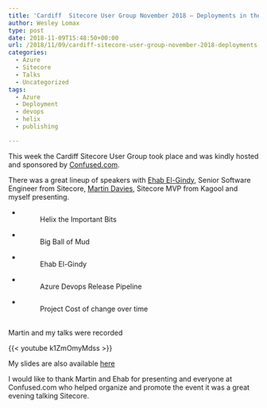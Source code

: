 ```yaml
---
title: 'Cardiff  Sitecore User Group November 2018 – Deployments in the post helix / cloud world'
author: Wesley Lomax
type: post
date: 2018-11-09T15:48:50+00:00
url: /2018/11/09/cardiff-sitecore-user-group-november-2018-deployments-in-the-post-helix-cloud-world/
categories:
  - Azure
  - Sitecore
  - Talks
  - Uncategorized
tags:
  - Azure
  - Deployment
  - devops
  - helix
  - publishing

---
```

This week the Cardiff Sitecore User Group took place and was kindly hosted and sponsored by <a href="https://www.confused.com/" target="_blank" rel="noopener">Confused.com</a>.

  
There was a great lineup of speakers with <a href="https://twitter.com/EhabElGindy" target="_blank" rel="noopener">Ehab El-Gindy</a>, Senior Software Engineer from Sitecore, <a href="https://twitter.com/TwentyGotoTen" target="_blank" rel="noopener">Martin Davies</a>, Sitecore MVP from Kagool and myself presenting.



<ul class="wp-block-gallery columns-3 is-cropped">
  <li class="blocks-gallery-item">
    <figure><a href="https://i0.wp.com/blog.wesleylomax.co.uk/wp-content/uploads/2018/11/Martin-Helix-the-important-bits.jpeg" data-rel="lightbox-image-0" data-rl_title="" data-rl_caption="" title=""><img class="wp-image-832" src="https://i0.wp.com/blog.wesleylomax.co.uk/wp-content/uploads/2018/11/Martin-Helix-the-important-bits.jpeg?w=640" alt="" data-id="832" data-link="http://blog.wesleylomax.co.uk/?attachment_id=832" srcset="https://i0.wp.com/blog.wesleylomax.co.uk/wp-content/uploads/2018/11/Martin-Helix-the-important-bits.jpeg?w=3264 3264w, https://i0.wp.com/blog.wesleylomax.co.uk/wp-content/uploads/2018/11/Martin-Helix-the-important-bits.jpeg?resize=300%2C225 300w, https://i0.wp.com/blog.wesleylomax.co.uk/wp-content/uploads/2018/11/Martin-Helix-the-important-bits.jpeg?resize=768%2C576 768w, https://i0.wp.com/blog.wesleylomax.co.uk/wp-content/uploads/2018/11/Martin-Helix-the-important-bits.jpeg?resize=1024%2C768 1024w, https://i0.wp.com/blog.wesleylomax.co.uk/wp-content/uploads/2018/11/Martin-Helix-the-important-bits.jpeg?w=1280 1280w, https://i0.wp.com/blog.wesleylomax.co.uk/wp-content/uploads/2018/11/Martin-Helix-the-important-bits.jpeg?w=1920 1920w" sizes="(max-width: 640px) 100vw, 640px" data-recalc-dims="1" /></a> <figcaption>Helix the Important Bits</figcaption> </figure>
  </li>
  <li class="blocks-gallery-item">
    <figure><a href="https://i2.wp.com/blog.wesleylomax.co.uk/wp-content/uploads/2018/11/Martin-Ball-of-Mud.jpg" data-rel="lightbox-image-1" data-rl_title="" data-rl_caption="" title=""><img class="wp-image-831" src="https://i2.wp.com/blog.wesleylomax.co.uk/wp-content/uploads/2018/11/Martin-Ball-of-Mud.jpg?w=640" alt="" data-id="831" data-link="http://blog.wesleylomax.co.uk/?attachment_id=831" srcset="https://i2.wp.com/blog.wesleylomax.co.uk/wp-content/uploads/2018/11/Martin-Ball-of-Mud.jpg?w=1200 1200w, https://i2.wp.com/blog.wesleylomax.co.uk/wp-content/uploads/2018/11/Martin-Ball-of-Mud.jpg?resize=300%2C225 300w, https://i2.wp.com/blog.wesleylomax.co.uk/wp-content/uploads/2018/11/Martin-Ball-of-Mud.jpg?resize=768%2C576 768w, https://i2.wp.com/blog.wesleylomax.co.uk/wp-content/uploads/2018/11/Martin-Ball-of-Mud.jpg?resize=1024%2C768 1024w" sizes="(max-width: 640px) 100vw, 640px" data-recalc-dims="1" /></a> <figcaption>Big Ball of Mud</figcaption> </figure>
  </li>
  <li class="blocks-gallery-item">
    <figure><a href="https://i1.wp.com/blog.wesleylomax.co.uk/wp-content/uploads/2018/11/Ehab-El-Gindy.jpeg" data-rel="lightbox-image-2" data-rl_title="" data-rl_caption="" title=""><img class="wp-image-830" src="https://i1.wp.com/blog.wesleylomax.co.uk/wp-content/uploads/2018/11/Ehab-El-Gindy.jpeg?w=640" alt="" data-id="830" data-link="http://blog.wesleylomax.co.uk/?attachment_id=830" srcset="https://i1.wp.com/blog.wesleylomax.co.uk/wp-content/uploads/2018/11/Ehab-El-Gindy.jpeg?w=3264 3264w, https://i1.wp.com/blog.wesleylomax.co.uk/wp-content/uploads/2018/11/Ehab-El-Gindy.jpeg?resize=300%2C225 300w, https://i1.wp.com/blog.wesleylomax.co.uk/wp-content/uploads/2018/11/Ehab-El-Gindy.jpeg?resize=768%2C576 768w, https://i1.wp.com/blog.wesleylomax.co.uk/wp-content/uploads/2018/11/Ehab-El-Gindy.jpeg?resize=1024%2C768 1024w, https://i1.wp.com/blog.wesleylomax.co.uk/wp-content/uploads/2018/11/Ehab-El-Gindy.jpeg?w=1280 1280w, https://i1.wp.com/blog.wesleylomax.co.uk/wp-content/uploads/2018/11/Ehab-El-Gindy.jpeg?w=1920 1920w" sizes="(max-width: 640px) 100vw, 640px" data-recalc-dims="1" /></a> <figcaption>Ehab El-Gindy</figcaption> </figure>
  </li>
  <li class="blocks-gallery-item">
    <figure><a href="https://i2.wp.com/blog.wesleylomax.co.uk/wp-content/uploads/2018/11/Wesley.jpg" data-rel="lightbox-image-3" data-rl_title="" data-rl_caption="" title=""><img class="wp-image-829" src="https://i2.wp.com/blog.wesleylomax.co.uk/wp-content/uploads/2018/11/Wesley.jpg?w=640" alt="" data-id="829" data-link="http://blog.wesleylomax.co.uk/?attachment_id=829" srcset="https://i2.wp.com/blog.wesleylomax.co.uk/wp-content/uploads/2018/11/Wesley.jpg?w=1200 1200w, https://i2.wp.com/blog.wesleylomax.co.uk/wp-content/uploads/2018/11/Wesley.jpg?resize=300%2C225 300w, https://i2.wp.com/blog.wesleylomax.co.uk/wp-content/uploads/2018/11/Wesley.jpg?resize=768%2C576 768w, https://i2.wp.com/blog.wesleylomax.co.uk/wp-content/uploads/2018/11/Wesley.jpg?resize=1024%2C768 1024w" sizes="(max-width: 640px) 100vw, 640px" data-recalc-dims="1" /></a> <figcaption>Azure Devops Release Pipeline</figcaption> </figure>
  </li>
  <li class="blocks-gallery-item">
    <figure><a href="https://i1.wp.com/blog.wesleylomax.co.uk/wp-content/uploads/2018/11/Martin.jpg" data-rel="lightbox-image-4" data-rl_title="" data-rl_caption="" title=""><img class="wp-image-828" src="https://i1.wp.com/blog.wesleylomax.co.uk/wp-content/uploads/2018/11/Martin.jpg?w=640" alt="" data-id="828" data-link="http://blog.wesleylomax.co.uk/?attachment_id=828" srcset="https://i1.wp.com/blog.wesleylomax.co.uk/wp-content/uploads/2018/11/Martin.jpg?w=1199 1199w, https://i1.wp.com/blog.wesleylomax.co.uk/wp-content/uploads/2018/11/Martin.jpg?resize=300%2C159 300w, https://i1.wp.com/blog.wesleylomax.co.uk/wp-content/uploads/2018/11/Martin.jpg?resize=768%2C407 768w, https://i1.wp.com/blog.wesleylomax.co.uk/wp-content/uploads/2018/11/Martin.jpg?resize=1024%2C543 1024w" sizes="(max-width: 640px) 100vw, 640px" data-recalc-dims="1" /></a> <figcaption>Project Cost of change over time<br /><br /></figcaption> </figure>
  </li>
</ul>

Martin and my talks were recorded 

{{< youtube k1ZmOmyMdss >}} 

My slides are also available <a href="http://blog.wesleylomax.co.uk/wp-content/uploads/2018/11/Sitecore-Deployments-Users-Group-November-2018.pdf" target="_blank" rel="noopener">here</a>  
  
I would like to thank Martin and Ehab for presenting and everyone at Confused.com who helped organize and promote the event it was a great evening talking Sitecore.